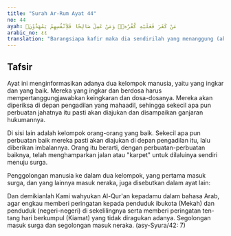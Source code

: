 ```yaml
---
title: "Surah Ar-Rum Ayat 44"
no: 44
ayah: مَنْ كَفَرَ فَعَلَيْهِ كُفْرُهٗۚ وَمَنْ عَمِلَ صَالِحًا فَلِاَنْفُسِهِمْ يَمْهَدُوْنَۙ
arabic_no: ٤٤
translation: "Barangsiapa kafir maka dia sendirilah yang menanggung (akibat) kekafirannya itu; dan barangsiapa mengerjakan kebajikan maka mereka menyiapkan untuk diri mereka sendiri (tempat yang menyenangkan), "
---
```


## Tafsir

Ayat ini menginformasikan adanya dua kelompok manusia, yaitu yang ingkar dan yang baik. Mereka yang ingkar dan berdosa harus mempertanggungjawabkan keingkaran dan dosa-dosanya. Mereka akan diperiksa di depan pengadilan yang mahaadil, sehingga sekecil apa pun perbuatan jahatnya itu pasti akan diajukan dan disampaikan ganjaran hukumannya.

Di sisi lain adalah kelompok orang-orang yang baik. Sekecil apa pun perbuatan baik mereka pasti akan diajukan di depan pengadilan itu, lalu diberikan imbalannya. Orang itu berarti, dengan perbuatan-perbuatan baiknya, telah menghamparkan jalan atau "karpet" untuk dilaluinya sendiri menuju surga. 

Penggolongan manusia ke dalam dua kelompok, yang pertama masuk surga, dan yang lainnya masuk neraka, juga disebutkan dalam ayat lain:

Dan demikianlah Kami wahyukan Al-Qur'an kepadamu dalam bahasa Arab, agar engkau memberi peringatan kepada penduduk ibukota (Mekah) dan penduduk (negeri-negeri) di sekelilingnya serta memberi peringatan ten-tang hari berkumpul (Kiamat) yang tidak diragukan adanya. Segolongan masuk surga dan segolongan masuk neraka. (asy-Syura/42: 7)